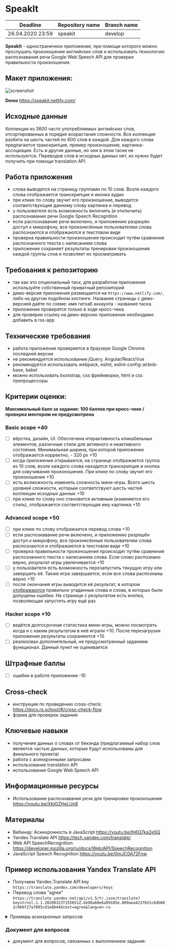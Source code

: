 # SpeakIt

| Deadline         | Repository name| Branch name |
| ---------------- | ----------- | ----------- |
| 26.04.2020 23:59 | speakit    | develop    |


**SpeakIt** - одностраничное приложение, при помощи которого можно прослушать произношение английских слов и использовать технологию распознавания речи Google Web Speech API для проверки правильности произношения.

## Макет приложения:

![screenshot](images/speakit.png)

**Demo** https://speakit.netlify.com/

## Исходные данные

Коллекция из 3600 часто употребляемых английских слов, отсортированных в порядке возрастания сложности. Вся коллекция разбита на шесть частей по 600 слов в каждой. Для каждого слова предлагается транскрипция, пример произношения, картинка-ассоциация. Есть и другие данные, но они в этом таске не используются. Переводов слов в исходных данных нет, их нужно будет получить при помощи translation API. 

## Работа приложения

- слова выводятся на страницу группами по 10 слов. Возле каждого слова отображается транскрипция и иконка аудио  
- при клике по слову звучит его произношение, выводятся соответствующие данному слову картинка и перевод 
- у пользователя есть возможность включить (и отключить) распознавание речи Google Speech Recognition
- если распознавание речи включено, и приложению разрешён доступ к микрофону, все произнесённые пользователем слова распознаются и отображаются в текстовом виде
- проверка правильности произношения происходит путём сравнения распознанного текста с написанием слова
- приложение сохраняет результаты тренировки произношения каждой группы слов и позволяет их просматривать

## Требования к репозиторию

- так как это опциональный таск, для разработки приложения используйте собственный приватный репозиторий
- демо-версия приложения размещается на `https://www.netlify.com/`, либо на другом подобном хостинге. Название страницы с демо-версией даёте по схеме: имя гитхаб аккаунта - название таска.
- приложение проверятся только в ходе кросс-чека
- для проверки ссылку на демо-версию приложения необходимо добавить в rss-app

## Технические требования
- работа приложения проверяется в браузере Google Chrome последней версии
- не рекомендуется использование jQuery, Angular/React/Vue 
- рекомендуется использовать webpack, eslint, eslint-config-airbnb-base, babel
- можно использовать bootstrap, css фреймворки, html и css препроцессоры

## Критерии оценки:
**Максимальный балл за задание: 100 баллов при кросс-чеке / проверка ментором не предусмотрена**   

### Basic scope +40  
- [ ] вёрстка, дизайн, UI. Обеспечена итерактивность кликабельных элементов, различные стили для активного и неактивного состояния. Минимальная ширина, при которой приложение отображается корректно, - 320 рх +10
- [ ] когда приложение открывается, на странице отображается группа из 10 слов, возле каждого слова находится транскрипция и кнопка для озвучивания произношения. При клике по слову звучит его произношение +10
- [ ] есть возможность изменять сложность мини-игры. Всего шесть уровней сложности, которым соответствуют шесть частей коллекции исходных данных  +10  
- [ ] при клике по слову оно становится активным (изменяется его стиль), отображается соответствующая ему картинка +10

### Advanced scope +50
- [ ] при клике по слову отображается перевод слова +10
- [ ] если распознавание речи включено, и приложению разрешён доступ к микрофону, все произнесённые пользователем слова распознаются и отображаются в текстовом виде +10
- [ ] проверка правильности произношения происходит путём сравнения распознанного текста с написанием слова. Если слово распознано верно, результат игры увеличивается +10
- [ ] у пользователя есть возможность перезапустить текущую игру или завершить её. Также игра завершается, если все слова распознаны верно +10
- [ ] после окончания игры выводится её результат, в котором [отображаются](https://raw.githubusercontent.com/rolling-scopes-school/tasks/2983a7b386dd7335969f5b227457aee4680c4868/tasks/rslang/images/rslang11.png) правильно угаданные слова и слова, в которых были допущены ошибки. На странице с результатом есть кнопка, позволяющая запустить игру ещё раз

### Hacker scope +10
- [ ] ведётся долгосрочная статистика мини-игры, можно посмотреть когда и с каким результатом в неё играли +10. После перезагрузки приложения результаты сохраняются +10
- [ ] реализован дополнительный, не предусмотренный заданием функционал. Данный пункт не оценивается

## Штрафные баллы
- [ ] ошибки в работе приложения -10 

## Cross-check
- инструкция по проведению cross-check: https://docs.rs.school/#/cross-check-flow
- форма для проверки задания: 

## Ключевые навыки

- получение данных о словах от бекэнда (предлагаемый набор слов является частью данных, которые будут использованы для финального проекта)
- работа с асинхронными запросами
- использование translation API
- использование Google Web Speech API 

## Информационные ресурсы
- Использование распознавания речи для тренировки произношения https://youtu.be/XbjGZHeLUn8  

## Материалы
- Вебинар: Асинхронность в JavaScript https://youtu.be/Ih6Q7ka2eSQ
- Yandex.Translate API https://tech.yandex.com/translate/
- Web API SpeechRecognition https://developer.mozilla.org/ru/docs/Web/API/SpeechRecognition
- JavaScript Speech Recognition https://youtu.be/0mJC0A72Fnw

## Пример использования Yandex Translate API
- Получаем Yandex.Translate API key  
`https://translate.yandex.com/developers/keys`
- Перевод слова "agree"  
`https://translate.yandex.net/api/v1.5/tr.json/translate?key=trnsl.1.1.20200322T155651Z.de98a60e6a99185e.089aea4237b51c6db082c966f27a7895cd1e8b44&text=agree&lang=en-ru`

<details> 
  <summary>Примеры асинхронных запросов</summary>

  <p></p>

  JS-код для получения перевода слова (перевод выводится в консоль)

  - при помощи fetch
   ``` javascript 
   function getTranslation () {
   const url = 'https://translate.yandex.net/api/v1.5/tr.json/translate?key=trnsl.1.1.20200322T155651Z.de98a60e6a99185e.089aea4237b51c6db082c966f27a7895cd1e8b44&text= agree &lang=en-ru';
   fetch(url)
     .then(res => res.json())
     .then(data => {
       console.log(data.text)
     });
   }
  ```
  
  - при помощи async/await
  
  ``` javascript 
   async function getTranslation () {
     const url = 'https://translate.yandex.net/api/v1.5/tr.json/translate?key=trnsl.1.1.20200322T155651Z.de98a60e6a99185e.089aea4237b51c6db082c966f27a7895cd1e8b44&text= agree &lang=en-ru';
     const res = await fetch(url);
     const data = await res.json();
     console.log(data.text);
   }
  ```

</details> 

### Документ для вопросов
- документ для вопросов, связанных с выполнением задания: 